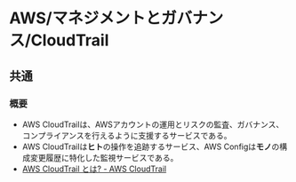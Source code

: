 # AWS/マネジメントとガバナンス/CloudTrail

## 共通

### 概要

- AWS CloudTrailは、AWSアカウントの運用とリスクの監査、ガバナンス、コンプライアンスを行えるように支援するサービスである。
- AWS CloudTrailは**ヒト**の操作を追跡するサービス、AWS Configは**モノ**の構成変更履歴に特化した監視サービスである。
- [AWS CloudTrail とは? - AWS CloudTrail](https://docs.aws.amazon.com/ja_jp/awscloudtrail/latest/userguide/cloudtrail-user-guide.html)
